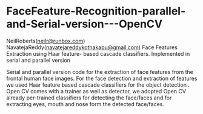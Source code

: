 # FaceFeature-Recognition-parallel-and-Serial-version---OpenCV
NeilRoberts(neilr@runbox.com) NavatejaReddy(navatejareddykothakapu@gmail.com)
Face Features Extraction using Haar feature- based cascade classifiers. Implemented in serial and parallel version

Serial and parallel version code for the extraction of face features from the frontal human face images. For the face detection and extraction of features we used Haar feature based cascade classifiers for the object detection . Open CV comes with a trainer as well as detector, we adopted Open CV already per-trained classifiers for detecting the face/faces and for extracting eyes, mouth and nose form the detected face/faces.
